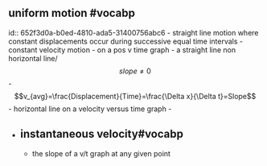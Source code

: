 ## uniform motion #vocabp
id:: 652f3d0a-b0ed-4810-ada5-31400756abc6
	- straight line motion where constant displacements occur during successive equal time intervals
	- constant velocity motion
	- on a pos v time graph
		- a straight line non horizontal line/$$slope\ne 0$$
		- $$v_{avg}=\frac{Displacement}{Time}=\frac{\Delta x}{\Delta t}=Slope$$
	- horizontal line on a velocity versus time graph
	-
- ## instantaneous velocity#vocabp
	- the slope of a v/t graph at any given point